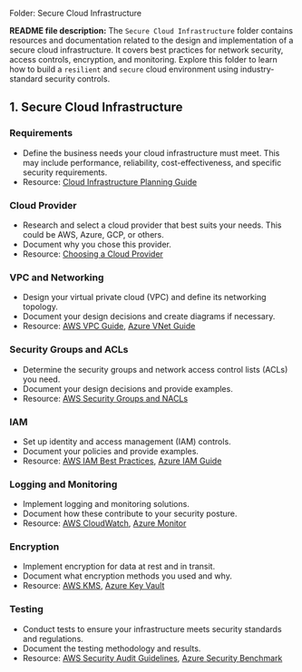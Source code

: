 Folder: Secure Cloud Infrastructure

**README file description:**
The `Secure Cloud Infrastructure` folder contains resources and documentation related to the design and implementation of a secure cloud infrastructure. It covers best practices for network security, access controls, encryption, and monitoring. Explore this folder to learn how to build a `resilient` and `secure` cloud environment using industry-standard security controls.

## 1. Secure Cloud Infrastructure

### Requirements
- Define the business needs your cloud infrastructure must meet. This may include performance, reliability, cost-effectiveness, and specific security requirements.
- Resource: [Cloud Infrastructure Planning Guide](https://www.cio.gov/about/members-and-leadership/cloud-infrastructure-cop/guidance-and-resources/)

### Cloud Provider
- Research and select a cloud provider that best suits your needs. This could be AWS, Azure, GCP, or others.
- Document why you chose this provider.
- Resource: [Choosing a Cloud Provider](https://cloudindustryforum.org/8-criteria-to-ensure-you-select-the-right-cloud-service-provider/)

### VPC and Networking
- Design your virtual private cloud (VPC) and define its networking topology.
- Document your design decisions and create diagrams if necessary.
- Resource: [AWS VPC Guide](https://docs.aws.amazon.com/vpc/index.html), [Azure VNet Guide](https://docs.microsoft.com/en-us/azure/virtual-network/overview)

### Security Groups and ACLs
- Determine the security groups and network access control lists (ACLs) you need.
- Document your design decisions and provide examples.
- Resource: [AWS Security Groups and NACLs](https://www.fugue.co/blog/cloud-network-security-101-aws-security-groups-vs-nacls)

### IAM
- Set up identity and access management (IAM) controls.
- Document your policies and provide examples.
- Resource: [AWS IAM Best Practices](https://docs.aws.amazon.com/IAM/latest/UserGuide/best-practices.html), [Azure IAM Guide](https://docs.microsoft.com/en-us/azure/role-based-access-control/overview)

### Logging and Monitoring
- Implement logging and monitoring solutions.
- Document how these contribute to your security posture.
- Resource: [AWS CloudWatch](https://aws.amazon.com/cloudwatch/), [Azure Monitor](https://docs.microsoft.com/en-us/azure/azure-monitor/overview)

### Encryption
- Implement encryption for data at rest and in transit.
- Document what encryption methods you used and why.
- Resource: [AWS KMS](https://docs.aws.amazon.com/kms/latest/developerguide/overview.html), [Azure Key Vault](https://azure.microsoft.com/en-us/products/key-vault/)

### Testing
- Conduct tests to ensure your infrastructure meets security standards and regulations.
- Document the testing methodology and results.
- Resource: [AWS Security Audit Guidelines](https://docs.aws.amazon.com/IAM/latest/UserGuide/security-audit-guide.html), [Azure Security Benchmark](https://learn.microsoft.com/en-us/security/benchmark/azure/overview)

